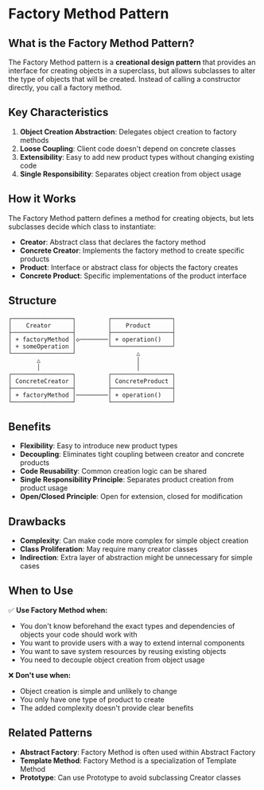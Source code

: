 # Factory Method Pattern

## What is the Factory Method Pattern?

The Factory Method pattern is a **creational design pattern** that provides an interface for creating objects in a superclass, but allows subclasses to alter the type of objects that will be created. Instead of calling a constructor directly, you call a factory method.

## Key Characteristics

1. **Object Creation Abstraction**: Delegates object creation to factory methods
2. **Loose Coupling**: Client code doesn't depend on concrete classes
3. **Extensibility**: Easy to add new product types without changing existing code
4. **Single Responsibility**: Separates object creation from object usage

## How it Works

The Factory Method pattern defines a method for creating objects, but lets subclasses decide which class to instantiate:

- **Creator**: Abstract class that declares the factory method
- **Concrete Creator**: Implements the factory method to create specific products
- **Product**: Interface or abstract class for objects the factory creates
- **Concrete Product**: Specific implementations of the product interface

## Structure

```
┌─────────────────┐         ┌─────────────────┐
│    Creator      │         │    Product      │
├─────────────────┤         ├─────────────────┤
│ + factoryMethod │◇────────│ + operation()   │
│ + someOperation │         └─────────────────┘
└─────────────────┘                 △
        △                           │
        │                           │
┌─────────────────┐         ┌─────────────────┐
│ ConcreteCreator │         │ ConcreteProduct │
├─────────────────┤         ├─────────────────┤
│ + factoryMethod │─────────│ + operation()   │
└─────────────────┘         └─────────────────┘
```

## Benefits

- **Flexibility**: Easy to introduce new product types
- **Decoupling**: Eliminates tight coupling between creator and concrete products
- **Code Reusability**: Common creation logic can be shared
- **Single Responsibility Principle**: Separates product creation from product usage
- **Open/Closed Principle**: Open for extension, closed for modification

## Drawbacks

- **Complexity**: Can make code more complex for simple object creation
- **Class Proliferation**: May require many creator classes
- **Indirection**: Extra layer of abstraction might be unnecessary for simple cases

## When to Use

✅ **Use Factory Method when:**
- You don't know beforehand the exact types and dependencies of objects your code should work with
- You want to provide users with a way to extend internal components
- You want to save system resources by reusing existing objects
- You need to decouple object creation from object usage

❌ **Don't use when:**
- Object creation is simple and unlikely to change
- You only have one type of product to create
- The added complexity doesn't provide clear benefits

## Related Patterns

- **Abstract Factory**: Factory Method is often used within Abstract Factory
- **Template Method**: Factory Method is a specialization of Template Method
- **Prototype**: Can use Prototype to avoid subclassing Creator classes 